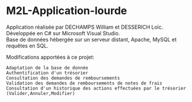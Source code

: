 # M2L-Application-lourde

Application réalisée par DECHAMPS William et DESSERICH Loïc.<br>
Développée en C# sur Microsoft Visual Studio.<br>
Base de données hébergée sur un serveur distant, Apache, MySQL et requêtes en SQL.<br>

Modifications apportées à ce projet:

    Adaptation de la base de donnée
    Authentification d'un trésorier
    Consultation des demandes de remboursements
    Validation des demandes de remboursements de notes de frais
    Consultation d'un historique des actions effectuées par le trésorier (Valider,Annuler,Modifier)

